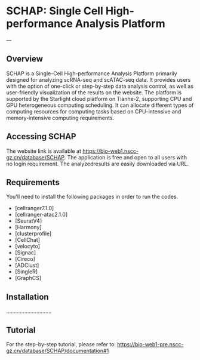 
# SCHAP: Single Cell High-performance Analysis Platform
—



## Overview
SCHAP is a Single-Cell High-performance Analysis Platform primarily designed for analyzing scRNA-seq and scATAC-seq data. It provides users with the option of one-click or step-by-step data analysis control, as well as user-friendly visualization of the results on the website. The platform is supported by the Starlight cloud platform on Tianhe-2, supporting CPU and GPU heterogeneous computing scheduling. It can allocate different types of computing resources for computing tasks based on CPU-intensive and memory-intensive computing requirements.


## Accessing SCHAP
The website link is available at https://bio-web1.nscc-gz.cn/database/SCHAP.
The application is free and open to all users with no login requirement. The analyzedresults are easily downloaded via URL. 

## Requirements
You'll need to install the following packages in order to run the codes.
- [cellranger7.1.0]
- [cellranger-atac2.1.0]
- [SeuratV4]
- [Harmony]
- [clusterprofile]
- [CellChat]
- [velocyto]
- [Signac]
- [Cireco]
- [ADClust]
- [SingleR]
- [GraphCS]


## Installation
..............................


## Tutorial
For the step-by-step tutorial, please refer to: https://bio-web1-pre.nscc-gz.cn/database/SCHAP/documentation#1
